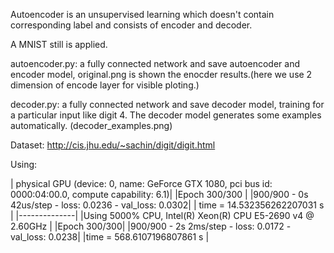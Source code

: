 Autoencoder is an unsupervised learning which doesn't contain corresponding label and consists of encoder and decoder.

A MNIST still is applied.

autoencoder.py: a fully connected network and save autoencoder and encoder model, original.png is shown the enocder results.(here we use 2 dimension of encode layer for visible ploting.)

decoder.py: a fully connected network and save decoder model, training for a particular input like digit 4. The decoder model generates some examples automatically. (decoder_examples.png)


Dataset: http://cis.jhu.edu/~sachin/digit/digit.html

Using:

| physical GPU (device: 0, name: GeForce GTX 1080, pci bus id: 0000:04:00.0, compute capability: 6.1)|
|Epoch 300/300 |
|900/900 - 0s 42us/step - loss: 0.0236 - val_loss: 0.0302|
| time =  14.532356262207031  s |
|--------------|
|Using 5000% CPU, Intel(R) Xeon(R) CPU E5-2690 v4 @ 2.60GHz |
|Epoch 300/300|
|900/900 - 2s 2ms/step - loss: 0.0172 - val_loss: 0.0238|
|time =  568.6107196807861  s |
